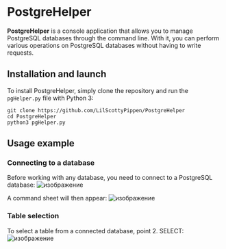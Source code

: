 # PostgreHelper

**PostgreHelper** is a console application that allows you to manage PostgreSQL databases through the command line. With it, you can perform various operations on PostgreSQL databases without having to write requests.

## Installation and launch

To install PostgreHelper, simply clone the repository and run the `pgHelper.py` file with Python 3:

```
git clone https://github.com/LilScottyPippen/PostgreHelper
cd PostgreHelper
python3 pgHelper.py
```

## Usage example

### Connecting to a database

Before working with any database, you need to connect to a PostgreSQL database:
![изображение](https://user-images.githubusercontent.com/126200705/230491642-ca606423-099f-4ae1-9e67-d2ff913d8cfc.png)

A command sheet will then appear:
![изображение](https://user-images.githubusercontent.com/126200705/230491512-eb2d6622-eacc-47b0-89c4-04c3c2163dbc.png)

### Table selection

To select a table from a connected database, point 2. SELECT:
![изображение](https://user-images.githubusercontent.com/126200705/230492095-00b5371b-bb96-4d89-9e6d-8aed68059fe0.png)



<!--
<h1>Installation and launch</h2>
<code>python3 pgHelper.py</code>

<h1>Usage example</h1>
<h3>Select table</h3>
<div align="center">
<img src="https://user-images.githubusercontent.com/126200705/230487889-9e906905-d9a9-4966-b933-25dad7152ed2.png">
</div>
-->
